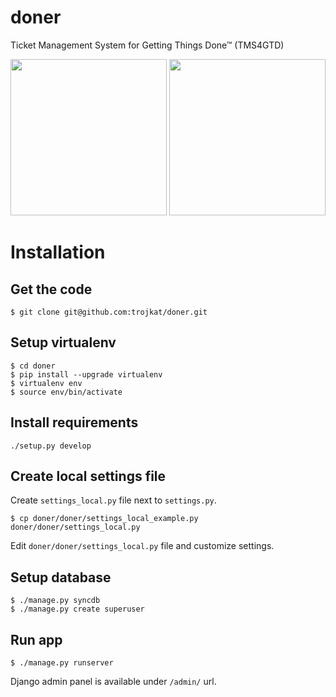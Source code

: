 doner
=====

Ticket Management System for Getting Things Done™ (TMS4GTD)

[<img src="http://i.imgur.com/bohNGBhl.png" width="250">](http://imgur.com/bohNGBhl)
[<img src="http://i.imgur.com/WqtXNtbl.png" width="250">](http://imgur.com/WqtXNtb)

Installation
============

Get the code
------------

    $ git clone git@github.com:trojkat/doner.git

Setup virtualenv
----------------

    $ cd doner
    $ pip install --upgrade virtualenv
    $ virtualenv env
    $ source env/bin/activate

Install requirements
--------------------

    ./setup.py develop

Create local settings file
--------------------------

Create `settings_local.py` file next to `settings.py`.

    $ cp doner/doner/settings_local_example.py doner/doner/settings_local.py


Edit `doner/doner/settings_local.py` file and customize settings.


Setup database
--------------

    $ ./manage.py syncdb
    $ ./manage.py create superuser

Run app
-------

    $ ./manage.py runserver

Django admin panel is available under `/admin/` url.
